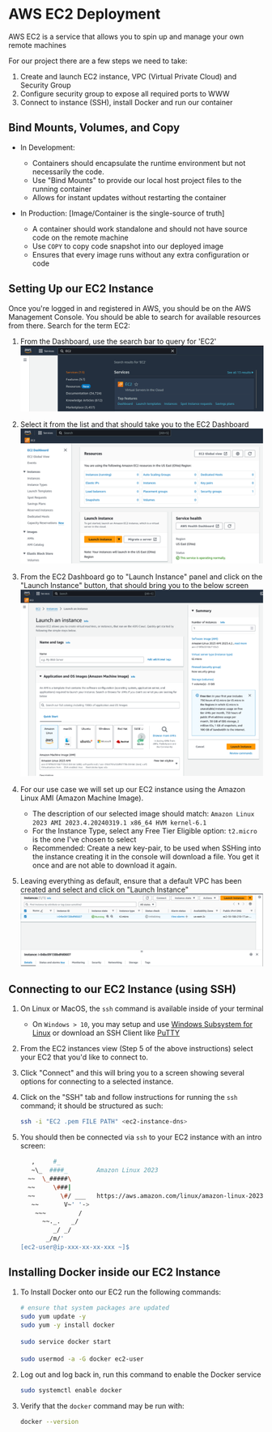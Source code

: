# AWS EC2 Deployment

AWS EC2 is a service that allows you to spin up and manage your own remote machines

For our project there are a few steps we need to take:

1. Create and launch EC2 instance, VPC (Virtual Private Cloud) and Security Group
2. Configure security group to expose all required ports to WWW
3. Connect to instance (SSH), install Docker and run our container

## Bind Mounts, Volumes, and Copy

- In Development:
    - Containers should encapsulate the runtime environment but not necessarily
    the code.
    - Use "Bind Mounts" to provide our local host project files to the running
    container
    - Allows for instant updates without restarting the container

- In Production: [Image/Container is the single-source of truth]
    - A container should work standalone and should not have source code on the
    remote machine
    - Use `COPY` to copy code snapshot into our deployed image
    - Ensures that every image runs without any extra configuration or code

## Setting Up our EC2 Instance

Once you're logged in and registered in AWS, you should be on the AWS Management
Console. You should be able to search for available resources from there. Search
for the term EC2:

1. From the Dashboard, use the search bar to query for 'EC2'
    ![EC2 Search](../../.attachments/EC2%20Search.png "EC2 Search")

2. Select it from the list and that should take you to the EC2 Dashboard
   ![EC2 Dashboard](../../.attachments/EC2%20Dashboard.png "EC2 Dashbaord")
 
3. From the EC2 Dashboard go to "Launch Instance" panel and click on the "Launch Instance"
button, that should bring you to the below screen
  ![Launch Instance](../../.attachments/EC2%20LaunchInstance.png "EC2 Launch Instance")

4. For our use case we will set up our EC2 instance using the Amazon Linux AMI (Amazon Machine Image).
   - The description of our selected image should match: 
     `Amazon Linux 2023 AMI 2023.4.20240319.1 x86_64 HVM kernel-6.1`
   - For the Instance Type, select any Free Tier Eligible option:
     `t2.micro` is the one I've chosen to select
   - Recommended: Create a new key-pair, to be used when SSHing into the instance creating it in the console
   will download a file. You get it once and are not able to download it again.

5. Leaving everything as default, ensure that a default VPC has been created and select and
   click on "Launch Instance"
   ![Launched Instance](../../.attachments/EC2%20LaunchedInstance.png "EC2 Launched Instance")

## Connecting to our EC2 Instance (using SSH)

1. On Linux or MacOS, the `ssh` command is available inside of your terminal
   - On `Windows > 10`, you may setup and use [Windows Subsystem for Linux](https://learn.microsoft.com/en-us/windows/wsl/install)
   or download an SSH Client like [PuTTY](https://putty.org/)

2. From the EC2 instances view (Step 5 of the above instructions) select your EC2 that you'd like to connect to.
3. Click "Connect" and this will bring you to a screen showing several options for connecting to a selected instance.
4. Click on the "SSH" tab and follow instructions for running the `ssh` command; it should be structured as such:
    ```bash
    ssh -i "EC2 .pem FILE PATH" <ec2-instance-dns>
    ```
5. You should then be connected via `ssh` to your EC2 instance with an intro screen:
    ```bash
       ,     #_
       ~\_  ####_        Amazon Linux 2023
      ~~  \_#####\
      ~~     \###|
      ~~       \#/ ___   https://aws.amazon.com/linux/amazon-linux-2023
       ~~       V~' '->
        ~~~         /
          ~~._.   _/
             _/ _/
           _/m/'
    [ec2-user@ip-xxx-xx-xx-xxx ~]$ 
    ```
   
## Installing Docker inside our EC2 Instance

1. To Install Docker onto our EC2 run the following commands:
    ```bash
    # ensure that system packages are updated
    sudo yum update -y
    sudo yum -y install docker

    sudo service docker start

    sudo usermod -a -G docker ec2-user
    ```
   
2. Log out and log back in, run this command to enable the Docker service
    ```bash
    sudo systemctl enable docker
    ```
3. Verify that the `docker` command may be run with:
    ```bash
    docker --version
    ```
